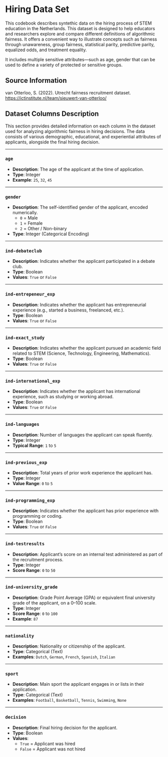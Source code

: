 # Hiring Data Set

This codebook describes syntethic data on the hiring process of STEM education in the Netherlands. This dataset is designed to help educators and researchers explore and compare different definitions of algorithmic fairness. It offers a convenient way to illustrate concepts such as fairness through unawareness, group fairness, statistical parity, predictive parity, equalized odds, and treatment equality.

It includes multiple sensitive attributes—such as age, gender that can be used to define a variety of protected or sensitive groups.

## Source Information
van Otterloo, S. (2022). Utrecht fairness recruitment dataset. https://ictinstitute.nl/team/sieuwert-van-otterloo/

## Dataset Columns Description

This section provides detailed information on each column in the dataset used for analyzing algorithmic fairness in hiring decisions. The data consists of various demographic, educational, and experiential attributes of applicants, alongside the final hiring decision.

---

### `age`
- **Description**: The age of the applicant at the time of application.
- **Type**: Integer
- **Example**: `25`, `32`, `45`

---

### `gender`
- **Description**: The self-identified gender of the applicant, encoded numerically.
  - `0` = Male  
  - `1` = Female  
  - `2` = Other / Non-binary
- **Type**: Integer (Categorical Encoding)

---

### `ind-debateclub`
- **Description**: Indicates whether the applicant participated in a debate club.
- **Type**: Boolean
- **Values**: `True` or `False`

---

### `ind-entrepeneur_exp`
- **Description**: Indicates whether the applicant has entrepreneurial experience (e.g., started a business, freelanced, etc.).
- **Type**: Boolean
- **Values**: `True` or `False`

---

### `ind-exact_study`
- **Description**: Indicates whether the applicant pursued an academic field related to STEM (Science, Technology, Engineering, Mathematics).
- **Type**: Boolean
- **Values**: `True` or `False`

---

### `ind-international_exp`
- **Description**: Indicates whether the applicant has international experience, such as studying or working abroad.
- **Type**: Boolean
- **Values**: `True` or `False`

---

### `ind-languages`
- **Description**: Number of languages the applicant can speak fluently.
- **Type**: Integer
- **Typical Range**: `1` to `5`

---

### `ind-previous_exp`
- **Description**: Total years of prior work experience the applicant has.
- **Type**: Integer
- **Value Range**: `0` to `5`

---

### `ind-programming_exp`
- **Description**: Indicates whether the applicant has prior experience with programming or coding.
- **Type**: Boolean
- **Values**: `True` or `False`
---

### `ind-testresults`
- **Description**: Applicant’s score on an internal test administered as part of the recruitment process.
- **Type**: Integer
- **Score Range**: `0` to `50`

---

### `ind-university_grade`
- **Description**: Grade Point Average (GPA) or equivalent final university grade of the applicant, on a 0–100 scale.
- **Type**: Integer
- **Score Range**: `0` to `100`
- **Example**: `87`

---

### `nationality`
- **Description**: Nationality or citizenship of the applicant.
- **Type**: Categorical (Text)
- **Examples**: `Dutch`, `German`, `French`, `Spanish`, `Italian`

---

### `sport`
- **Description**: Main sport the applicant engages in or lists in their application.
- **Type**: Categorical (Text)
- **Examples**: `Football`, `Basketball`, `Tennis`, `Swimming`, `None`

---

### `decision`
- **Description**: Final hiring decision for the applicant.
- **Type**: Boolean
- **Values**: 
  - `True` = Applicant was hired  
  - `False` = Applicant was not hired
